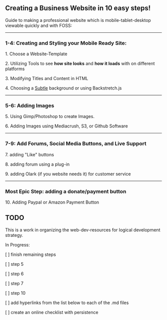 


## Creating a Business Website in 10 easy steps!

Guide to making a professional website which is mobile-tablet-desktop viewable quickly and with FOSS:


---

### 1-4: Creating and Styling your Mobile Ready Site:

1\. Choose a Website-Template

2\. Utilizing Tools to see **how site looks** and **how it loads** with on different platforms

3\. Modifying Titles and Content in HTML

4\. Choosing a [Subtle](http://subtlepatterns.com/) background or using Backstretch.js

---

### 5-6: Adding Images


5\. Using Gimp/Photoshop to create Images.

6\. Adding Images using Mediacrush, S3, or Github Software 

---

### 7-9: Add Forums, Social Media Buttons, and Live Support

7\. adding "Like" buttons

8\. adding forum using a plug-in

9\. adding Olark (if you website needs it) for customer service

---



### Most Epic Step: adding a donate/payment button

10\. Adding Paypal or Amazon Payment Button



## TODO

This is a work in organizing the web-dev-resources for logical development strategy.


In Progress:


[ ] finish remaining steps

[ ] step 5

[ ] step 6

[ ] step 7 

[ ] step 10

[ ] add hyperlinks from the list below to each of the .md files

[ ] create an online checklist with persistence
